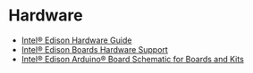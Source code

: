 Hardware
==

- [Intel® Edison Hardware Guide](http://akizukidenshi.com/download/ds/intel/edison-module_HG_331189-002.pdf)
- [Intel® Edison Boards Hardware Support](https://www-ssl.intel.com/content/www/us/en/do-it-yourself/support/maker/edison/edison-documents-and-guides.html)
- [Intel® Edison Arduino® Board Schematic for Boards and Kits](http://www.intel.com/content/www/us/en/support/boards-and-kits/000005829.html)




